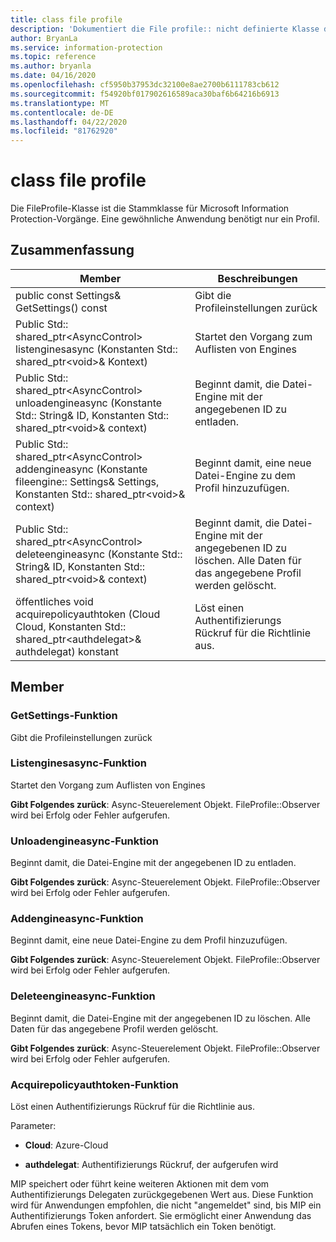 ```yaml
---
title: class file profile
description: 'Dokumentiert die File profile:: nicht definierte Klasse des Microsoft Information Protection (MIP) SDK.'
author: BryanLa
ms.service: information-protection
ms.topic: reference
ms.author: bryanla
ms.date: 04/16/2020
ms.openlocfilehash: cf5950b37953dc32100e8ae2700b6111783cb612
ms.sourcegitcommit: f54920bf017902616589aca30baf6b64216b6913
ms.translationtype: MT
ms.contentlocale: de-DE
ms.lasthandoff: 04/22/2020
ms.locfileid: "81762920"
---
```

# <a name="class-fileprofile"></a>class file profile 
Die FileProfile-Klasse ist die Stammklasse für Microsoft Information Protection-Vorgänge.
Eine gewöhnliche Anwendung benötigt nur ein Profil.
  
## <a name="summary"></a>Zusammenfassung
 Member                        | Beschreibungen                                
--------------------------------|---------------------------------------------
public const Settings& GetSettings() const  |  Gibt die Profileinstellungen zurück
Public Std:: shared_ptr\<AsyncControl\> listenginesasync (Konstanten Std:: shared_ptr\<void\>& Kontext)  |  Startet den Vorgang zum Auflisten von Engines
Public Std:: shared_ptr\<AsyncControl\> unloadengineasync (Konstante Std:: String& ID, Konstanten Std:: shared_ptr\<void\>& context)  |  Beginnt damit, die Datei-Engine mit der angegebenen ID zu entladen.
Public Std:: shared_ptr\<AsyncControl\> addengineasync (Konstante fileengine:: Settings& Settings, Konstanten Std:: shared_ptr\<void\>& context)  |  Beginnt damit, eine neue Datei-Engine zu dem Profil hinzuzufügen.
Public Std:: shared_ptr\<AsyncControl\> deleteengineasync (Konstante Std:: String& ID, Konstanten Std:: shared_ptr\<void\>& context)  |  Beginnt damit, die Datei-Engine mit der angegebenen ID zu löschen. Alle Daten für das angegebene Profil werden gelöscht.
öffentliches void acquirepolicyauthtoken (Cloud Cloud, Konstanten Std:: shared_ptr\<authdelegat\>& authdelegat) konstant  |  Löst einen Authentifizierungs Rückruf für die Richtlinie aus.
  
## <a name="members"></a>Member
  
### <a name="getsettings-function"></a>GetSettings-Funktion
Gibt die Profileinstellungen zurück
  
### <a name="listenginesasync-function"></a>Listenginesasync-Funktion
Startet den Vorgang zum Auflisten von Engines

  
**Gibt Folgendes zurück**: Async-Steuerelement Objekt.
FileProfile::Observer wird bei Erfolg oder Fehler aufgerufen.
  
### <a name="unloadengineasync-function"></a>Unloadengineasync-Funktion
Beginnt damit, die Datei-Engine mit der angegebenen ID zu entladen.

  
**Gibt Folgendes zurück**: Async-Steuerelement Objekt.
FileProfile::Observer wird bei Erfolg oder Fehler aufgerufen.
  
### <a name="addengineasync-function"></a>Addengineasync-Funktion
Beginnt damit, eine neue Datei-Engine zu dem Profil hinzuzufügen.

  
**Gibt Folgendes zurück**: Async-Steuerelement Objekt.
FileProfile::Observer wird bei Erfolg oder Fehler aufgerufen.
  
### <a name="deleteengineasync-function"></a>Deleteengineasync-Funktion
Beginnt damit, die Datei-Engine mit der angegebenen ID zu löschen. Alle Daten für das angegebene Profil werden gelöscht.

  
**Gibt Folgendes zurück**: Async-Steuerelement Objekt.
FileProfile::Observer wird bei Erfolg oder Fehler aufgerufen.
  
### <a name="acquirepolicyauthtoken-function"></a>Acquirepolicyauthtoken-Funktion
Löst einen Authentifizierungs Rückruf für die Richtlinie aus.

Parameter:  
* **Cloud**: Azure-Cloud 


* **authdelegat**: Authentifizierungs Rückruf, der aufgerufen wird


MIP speichert oder führt keine weiteren Aktionen mit dem vom Authentifizierungs Delegaten zurückgegebenen Wert aus. Diese Funktion wird für Anwendungen empfohlen, die nicht "angemeldet" sind, bis MIP ein Authentifizierungs Token anfordert. Sie ermöglicht einer Anwendung das Abrufen eines Tokens, bevor MIP tatsächlich ein Token benötigt.